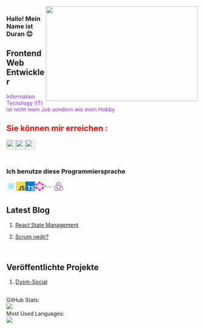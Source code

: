 <img src="https://media.giphy.com/media/qgQUggAC3Pfv687qPC/giphy.gif" align="right" width="400" height="250"/>

### Hallo! Mein Name ist Duran :blush:

## Frontend Web Entwickler

<font color="blueviolet" >Information Tecnology (IT) ist nicht mein Job sondern wie mein Hobby</font>

<h2 style="color: red">Sie können mir erreichen : </h2>

[<img align="left" width="25" height="25" src="https://upload.wikimedia.org/wikipedia/commons/thumb/8/81/LinkedIn_icon.svg/2048px-LinkedIn_icon.svg.png" align="left" />][linkedin]

[<img align="left" width="25" height="25" src="https://cdn.freebiesupply.com/logos/thumbs/2x/xing-icon-logo.png" align="left" />][xing]

[<img align="left" width="25" height="25" src="https://seeklogo.com/images/M/medium-2020-new-logo-4DD1CA1BFF-seeklogo.com.png" />][medium]

<br/>
<br/>
<br/>

### Ich benutze diese Programmiersprache

<img align="left" width="25" height="25" src="https://raw.githubusercontent.com/github/explore/80688e429a7d4ef2fca1e82350fe8e3517d3494d/topics/react/react.png"/>
<img align="left" width="25" height="25" src="https://raw.githubusercontent.com/github/explore/80688e429a7d4ef2fca1e82350fe8e3517d3494d/topics/javascript/javascript.png"/>
<img align="left" width="25" height="25" src="https://raw.githubusercontent.com/github/explore/80688e429a7d4ef2fca1e82350fe8e3517d3494d/topics/typescript/typescript.png"/>
<img align="left" width="25" height="25" src="https://raw.githubusercontent.com/github/explore/80688e429a7d4ef2fca1e82350fe8e3517d3494d/topics/graphql/graphql.png"/>
<img align="left" width="25" height="25" src="https://raw.githubusercontent.com/github/explore/80688e429a7d4ef2fca1e82350fe8e3517d3494d/topics/mongodb/mongodb.png"/>
<img align="left" width="25" height="25" src="https://raw.githubusercontent.com/github/explore/80688e429a7d4ef2fca1e82350fe8e3517d3494d/topics/redux/redux.png"/>

<br/>
<br/>

## Latest Blog

1. <a href="https://medium.com/@duranakyol71/react-state-management-6711538dc296" target="blank">React State Management</a>

2. <a href="https://medium.com/@duranakyol71/scrum-nedir-d98ec3640ce8" target="blank">Scrum nedir?</a>

<br/>

## Veröffentlichte Projekte

1. <a href="https://dysm-social.netlify.app" target="blank">Dysm-Social</a>

<br/>

<summary>GitHub Stats:</summary>
<img src="https://github-readme-stats.vercel.app/api?username=duranakyol&theme=radical" />

<br/>

<summary>Most Used Languages:</summary>
<img src="https://github-readme-stats.vercel.app/api/top-langs/?username=anuraghazra&layout=compact&theme=radical" />

<br/>

[linkedin]: https://www.linkedin.com/in/duranakyol/
[xing]: https://www.xing.com/profile/Duran_Akyol/cv
[medium]: https://medium.com/@duranakyol71
